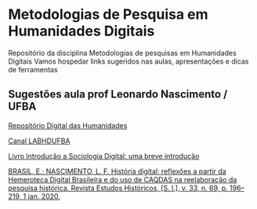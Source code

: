 # Metodologias de Pesquisa em Humanidades Digitais
Repositório da disciplina Metodologias de pesquisas em Humanidades Digitais 
Vamos hospedar links sugeridos nas aulas, apresentações  e dicas de ferramentas 
## Sugestões aula prof Leonardo Nascimento / UFBA
[Repositório Digital das Humanidades](https://labhdufba.github.io/redhbr/)

[Canal LABHDUFBA](https://www.youtube.com/c/LABHDUFBA)

[Livro Introdução a Sociologia Digital: uma breve introdução](https://repositorio.ufba.br/bitstream/ri/32746/5/SociologiaDigitalPDF.pdf)

[BRASIL, E.; NASCIMENTO, L. F. História digital: reflexões a partir da Hemeroteca Digital Brasileira e do uso de CAQDAS na reelaboração da pesquisa histórica. Revista Estudos Históricos, [S. l.], v. 33, n. 69, p. 196–219, 1 jan. 2020.](https://bibliotecadigital.fgv.br/ojs/index.php/reh/article/view/79933)


